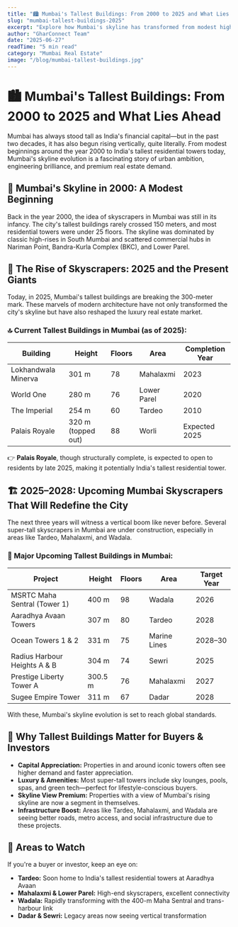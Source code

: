 ```yaml
---
title: "🏙️ Mumbai's Tallest Buildings: From 2000 to 2025 and What Lies Ahead"
slug: "mumbai-tallest-buildings-2025"
excerpt: "Explore how Mumbai's skyline has transformed from modest high-rises in 2000 to India's tallest skyscrapers in 2025, and discover the supertall towers set to redefine the city by 2028."
author: "GharConnect Team"
date: "2025-06-27"
readTime: "5 min read"
category: "Mumbai Real Estate"
image: "/blog/mumbai-tallest-buildings.jpg"
---
```


# 🏙️ Mumbai's Tallest Buildings: From 2000 to 2025 and What Lies Ahead

Mumbai has always stood tall as India's financial capital—but in the past two decades, it has also begun rising vertically, quite literally. From modest beginnings around the year 2000 to India's tallest residential towers today, Mumbai's skyline evolution is a fascinating story of urban ambition, engineering brilliance, and premium real estate demand.

## 🌇 Mumbai's Skyline in 2000: A Modest Beginning
Back in the year 2000, the idea of skyscrapers in Mumbai was still in its infancy. The city's tallest buildings rarely crossed 150 meters, and most residential towers were under 25 floors. The skyline was dominated by classic high-rises in South Mumbai and scattered commercial hubs in Nariman Point, Bandra-Kurla Complex (BKC), and Lower Parel.

## 🚀 The Rise of Skyscrapers: 2025 and the Present Giants
Today, in 2025, Mumbai's tallest buildings are breaking the 300-meter mark. These marvels of modern architecture have not only transformed the city's skyline but have also reshaped the luxury real estate market.

### 🔝 Current Tallest Buildings in Mumbai (as of 2025):

| Building                | Height | Floors | Area         | Completion Year |
|-------------------------|--------|--------|--------------|----------------|
| Lokhandwala Minerva     | 301 m  | 78     | Mahalaxmi    | 2023           |
| World One               | 280 m  | 76     | Lower Parel  | 2020           |
| The Imperial            | 254 m  | 60     | Tardeo       | 2010           |
| Palais Royale           | 320 m (topped out) | 88 | Worli | Expected 2025   |

👉 **Palais Royale**, though structurally complete, is expected to open to residents by late 2025, making it potentially India's tallest residential tower.

## 🏗️ 2025–2028: Upcoming Mumbai Skyscrapers That Will Redefine the City
The next three years will witness a vertical boom like never before. Several super-tall skyscrapers in Mumbai are under construction, especially in areas like Tardeo, Mahalaxmi, and Wadala.

### 🏢 Major Upcoming Tallest Buildings in Mumbai:

| Project                        | Height | Floors | Area         | Target Year |
|--------------------------------|--------|--------|--------------|-------------|
| MSRTC Maha Sentral (Tower 1)   | 400 m  | 98     | Wadala       | 2026        |
| Aaradhya Avaan Towers          | 307 m  | 80     | Tardeo       | 2028        |
| Ocean Towers 1 & 2             | 331 m  | 75     | Marine Lines | 2028–30     |
| Radius Harbour Heights A & B   | 304 m  | 74     | Sewri        | 2025        |
| Prestige Liberty Tower A       | 300.5 m| 76     | Mahalaxmi    | 2027        |
| Sugee Empire Tower             | 311 m  | 67     | Dadar        | 2028        |

With these, Mumbai's skyline evolution is set to reach global standards.

## 💼 Why Tallest Buildings Matter for Buyers & Investors
- **Capital Appreciation:** Properties in and around iconic towers often see higher demand and faster appreciation.
- **Luxury & Amenities:** Most super-tall towers include sky lounges, pools, spas, and green tech—perfect for lifestyle-conscious buyers.
- **Skyline View Premium:** Properties with a view of Mumbai's rising skyline are now a segment in themselves.
- **Infrastructure Boost:** Areas like Tardeo, Mahalaxmi, and Wadala are seeing better roads, metro access, and social infrastructure due to these projects.

## 📍 Areas to Watch
If you're a buyer or investor, keep an eye on:

- **Tardeo:** Soon home to India's tallest residential towers at Aaradhya Avaan
- **Mahalaxmi & Lower Parel:** High-end skyscrapers, excellent connectivity
- **Wadala:** Rapidly transforming with the 400-m Maha Sentral and trans-harbour link
- **Dadar & Sewri:** Legacy areas now seeing vertical transformation 